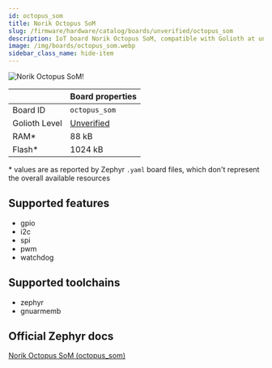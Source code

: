 ```yaml
---
id: octopus_som
title: Norik Octopus SoM
slug: /firmware/hardware/catalog/boards/unverified/octopus_som
description: IoT board Norik Octopus SoM, compatible with Golioth at unverified level.
image: /img/boards/octopus_som.webp
sidebar_class_name: hide-item
---
```


[//]: # (This is an auto-generated file, do not edit! Changes to it will be lost upon re-generation)

![Norik Octopus SoM!](/img/boards/octopus_som.webp "Norik Octopus SoM")

|                | Board properties     |
| -------------  | -------------------- |
| Board ID       | `octopus_som` |
| Golioth Level  | [Unverified](/firmware/hardware#unverified-boards) |
| RAM*           | 88 kB |
| Flash*         | 1024 kB |

\* values are as reported by Zephyr `.yaml` board files, which don't represent the overall available resources



## Supported features

* gpio
* i2c
* spi
* pwm
* watchdog

## Supported toolchains

* zephyr
* gnuarmemb

## Official Zephyr docs

[Norik Octopus SoM (octopus_som)](https://docs.zephyrproject.org/latest/boards/norik/octopus_som/doc/index.html)
